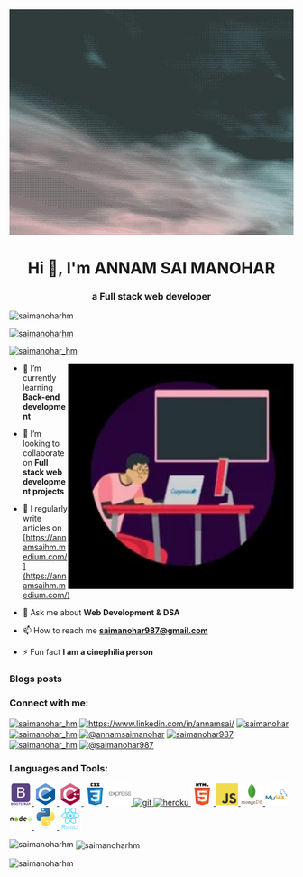 <img src="start.webp" width = "1000" height = "400">
<h1 align="center">Hi 👋, I'm ANNAM SAI MANOHAR</h1>
<h3 align="center">a Full stack web developer</h3>

<p align="left"> <img src="https://komarev.com/ghpvc/?username=saimanoharhm&label=Profile%20views&color=0e75b6&style=flat" alt="saimanoharhm" /> </p>

<p align="left"> <a href="https://github.com/ryo-ma/github-profile-trophy"><img src="https://github-profile-trophy.vercel.app/?username=saimanoharhm" alt="saimanoharhm" /></a> </p>

<p align="left"> <a href="https://twitter.com/saimanohar_hm" target="blank"><img src="https://img.shields.io/twitter/follow/saimanohar_hm?logo=twitter&style=for-the-badge" alt="saimanohar_hm" /></a> </p>

<img align="right" alt="Coding" width="400" src="coding.webp">

- 🌱 I’m currently learning **Back-end development**

- 👯 I’m looking to collaborate on **Full stack web development projects**

- 📝 I regularly write articles on [https://annamsaihm.medium.com/](https://annamsaihm.medium.com/)

- 💬 Ask me about **Web Development & DSA**

- 📫 How to reach me **saimanohar987@gmail.com**

- ⚡ Fun fact **I am a cinephilia person**

### Blogs posts
<!-- BLOG-POST-LIST:START -->
<!-- BLOG-POST-LIST:END -->

<h3 align="left">Connect with me:</h3>
<p align="left">
<a href="https://twitter.com/saimanohar_hm" target="blank"><img align="center" src="https://raw.githubusercontent.com/rahuldkjain/github-profile-readme-generator/neutral-icons/src/images/icons/Social/twitter.svg" alt="saimanohar_hm" height="30" width="40" /></a>
<a href="https://linkedin.com/in/https://www.linkedin.com/in/annamsai/" target="blank"><img align="center" src="https://raw.githubusercontent.com/rahuldkjain/github-profile-readme-generator/neutral-icons/src/images/icons/Social/linked-in-alt.svg" alt="https://www.linkedin.com/in/annamsai/" height="30" width="40" /></a>
<a href="https://stackoverflow.com/users/saimanohar" target="blank"><img align="center" src="https://raw.githubusercontent.com/rahuldkjain/github-profile-readme-generator/neutral-icons/src/images/icons/Social/stack-overflow.svg" alt="saimanohar" height="30" width="40" /></a>
<a href="https://instagram.com/saimanohar_hm" target="blank"><img align="center" src="https://raw.githubusercontent.com/rahuldkjain/github-profile-readme-generator/neutral-icons/src/images/icons/Social/instagram.svg" alt="saimanohar_hm" height="30" width="40" /></a>
<a href="https://medium.com/@annamsaimanohar" target="blank"><img align="center" src="https://raw.githubusercontent.com/rahuldkjain/github-profile-readme-generator/neutral-icons/src/images/icons/Social/medium.svg" alt="@annamsaimanohar" height="30" width="40" /></a>
<a href="https://www.hackerrank.com/saimanohar987" target="blank"><img align="center" src="https://raw.githubusercontent.com/rahuldkjain/github-profile-readme-generator/neutral-icons/src/images/icons/Social/hackerrank.svg" alt="saimanohar987" height="30" width="40" /></a>
<a href="https://www.leetcode.com/saimanohar_hm" target="blank"><img align="center" src="https://raw.githubusercontent.com/rahuldkjain/github-profile-readme-generator/neutral-icons/src/images/icons/Social/leet-code.svg" alt="saimanohar_hm" height="30" width="40" /></a>
<a href="https://www.hackerearth.com/@saimanohar987" target="blank"><img align="center" src="https://raw.githubusercontent.com/rahuldkjain/github-profile-readme-generator/neutral-icons/src/images/icons/Social/hackerearth.svg" alt="@saimanohar987" height="30" width="40" /></a>
</p>

<h3 align="left">Languages and Tools:</h3>
<p align="left"> <a href="https://getbootstrap.com" target="_blank"> <img src="https://raw.githubusercontent.com/devicons/devicon/master/icons/bootstrap/bootstrap-plain-wordmark.svg" alt="bootstrap" width="40" height="40"/> </a> <a href="https://www.cprogramming.com/" target="_blank"> <img src="https://raw.githubusercontent.com/devicons/devicon/master/icons/c/c-original.svg" alt="c" width="40" height="40"/> </a> <a href="https://www.w3schools.com/cpp/" target="_blank"> <img src="https://raw.githubusercontent.com/devicons/devicon/master/icons/cplusplus/cplusplus-original.svg" alt="cplusplus" width="40" height="40"/> </a> <a href="https://www.w3schools.com/css/" target="_blank"> <img src="https://raw.githubusercontent.com/devicons/devicon/master/icons/css3/css3-original-wordmark.svg" alt="css3" width="40" height="40"/> </a> <a href="https://expressjs.com" target="_blank"> <img src="https://raw.githubusercontent.com/devicons/devicon/master/icons/express/express-original-wordmark.svg" alt="express" width="40" height="40"/> </a> <a href="https://git-scm.com/" target="_blank"> <img src="https://www.vectorlogo.zone/logos/git-scm/git-scm-icon.svg" alt="git" width="40" height="40"/> </a> <a href="https://heroku.com" target="_blank"> <img src="https://www.vectorlogo.zone/logos/heroku/heroku-icon.svg" alt="heroku" width="40" height="40"/> </a> <a href="https://www.w3.org/html/" target="_blank"> <img src="https://raw.githubusercontent.com/devicons/devicon/master/icons/html5/html5-original-wordmark.svg" alt="html5" width="40" height="40"/> </a> <a href="https://developer.mozilla.org/en-US/docs/Web/JavaScript" target="_blank"> <img src="https://raw.githubusercontent.com/devicons/devicon/master/icons/javascript/javascript-original.svg" alt="javascript" width="40" height="40"/> </a> <a href="https://www.mongodb.com/" target="_blank"> <img src="https://raw.githubusercontent.com/devicons/devicon/master/icons/mongodb/mongodb-original-wordmark.svg" alt="mongodb" width="40" height="40"/> </a> <a href="https://www.mysql.com/" target="_blank"> <img src="https://raw.githubusercontent.com/devicons/devicon/master/icons/mysql/mysql-original-wordmark.svg" alt="mysql" width="40" height="40"/> </a> <a href="https://nodejs.org" target="_blank"> <img src="https://raw.githubusercontent.com/devicons/devicon/master/icons/nodejs/nodejs-original-wordmark.svg" alt="nodejs" width="40" height="40"/> </a> <a href="https://www.python.org" target="_blank"> <img src="https://raw.githubusercontent.com/devicons/devicon/master/icons/python/python-original.svg" alt="python" width="40" height="40"/> </a> <a href="https://reactjs.org/" target="_blank"> <img src="https://raw.githubusercontent.com/devicons/devicon/master/icons/react/react-original-wordmark.svg" alt="react" width="40" height="40"/> </a> </p>

<p><img align="left" src="https://github-readme-stats.vercel.app/api/top-langs?username=saimanoharhm&show_icons=true&locale=en&layout=compact" alt="saimanoharhm" /></p>

<p>&nbsp;<img align="center" src="https://github-readme-stats.vercel.app/api?username=saimanoharhm&show_icons=true&locale=en" alt="saimanoharhm" /></p>

<p><img align="center" src="https://github-readme-streak-stats.herokuapp.com/?user=saimanoharhm&" alt="saimanoharhm" /></p>

